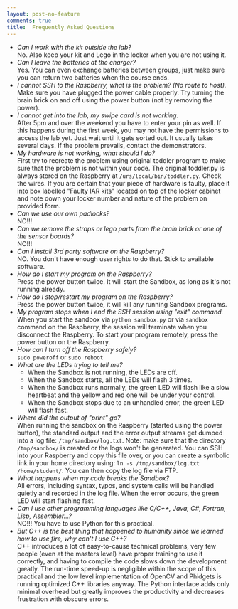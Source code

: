 ```yaml
---
layout: post-no-feature
comments: true
title:  Frequently Asked Questions
---
```


<!--
- *How do I know that the Raspberry has started properly and is ready?*  
Check the status at http://handy.inf.ed.ac.uk/tc/list.php
-->
- *Can I work with the kit outside the lab?*  
    No. Also keep your kit and Lego in the locker when you are not using it.
- *Can I leave the batteries at the charger?*  
    Yes. You can even exchange batteries between groups, just make sure you can return two batteries when the course ends.
- *I cannot SSH to the Raspberry, what is the problem? (No route to host).*  
    Make sure you have plugged the power cable properly.
    Try turning the brain brick on and off using the power button (not by removing the power).
- *I cannot get into the lab, my swipe card is not working.*  
    After 5pm and over the weekend you have to enter your pin as well.
    If this happens during the first week, you may not have the permissions to access the lab yet. Just wait until it gets sorted out. It usually takes several days.
    If the problem prevails, contact the demonstrators.
- *My hardware is not working, what should I do?*  
    First try to recreate the problem using original toddler program to make sure that the problem is not within your code. 
    The original toddler.py is always stored on the Raspberry at ```/urs/local/bin/toddler.py```. 
    Check the wires.
    If you are certain that your piece of hardware is faulty, place it into box labelled "Faulty IAR kits" located 
    on top of the locker cabinet and note down your locker number and nature of the problem on provided form.
- *Can we use our own padlocks?*  
    NO!!!
- *Can we remove the straps or lego parts from the brain brick or one of the sensor boards?*  
    NO!!!
- *Can I install 3rd party software on the Raspberry?*  
    NO. You don't have enough user rights to do that. Stick to available software.
- *How do I start my program on the Raspberry?*  
    Press the power button twice.
    It will start the Sandbox, as long as it's not running already.
- *How do I stop/restart my program on the Raspberry?*  
    Press the power button twice, it will kill any running Sandbox programs.
- *My program stops when I end the SSH session using "exit" command.*  
    When you start the sandbox via ```python sandbox.py``` or via ```sandbox``` command on the Raspberry, 
    the session will terminate when you disconnect the Raspberry.
    To start your program remotely, press the power button on the Raspberry.
- *How can I turn off the Raspberry safely?*  
    ```sudo poweroff``` or ```sudo reboot```
- *What are the LEDs trying to tell me?*  
    - When the Sandbox is not running, the LEDs are off.
    - When the Sandbox starts, all the LEDs will flash 3 times.
    - When the Sandbox runs normally, the green LED will flash like a slow heartbeat and the yellow and red one will be under your control.
    - When the Sandbox stops due to an unhandled error, the green LED will flash fast.
- *Where did the output of "print" go?*   
    When running the sandbox on the Raspberry (started using the power button), 
    the standard output and the error output streams get dumped into a log file: ```/tmp/sandbox/log.txt```.
    Note: make sure that the directory ```/tmp/sandbox/``` is created or the logs won't be generated.
    You can SSH into your Raspberry and copy this file over, or you can create a symbolic link in your home directory using: ```ln -s /tmp/sandbox/log.txt /home/student/```.
    You can then copy the log file via FTP.
- *What happens when my code breaks the Sandbox?*  
    All errors, including syntax, typos, and system calls will be handled quietly and recorded in the log file. 
    When the error occurs, the green LED will start flashing fast.
- *Can I use other programming languages like C/C++, Java, C#, Fortran, Lisp, Assembler...?*  
    NO!!! You have to use Python for this practical.
- *But C++ is the best thing that happened to humanity since we learned how to use fire, why can't I use C++?*  
    C++ introduces a lot of easy-to-cause technical problems, very few people (even at the masters level) 
    have proper training to use it correctly, and having to compile the code slows down the development greatly. 
    The run-time speed-up is negligible within the scope of this practical and the low level implementation of 
    OpenCV and Phidgets is running optimized C++ libraries anyway. The Python interface adds only minimal overhead but greatly 
    improves the productivity and decreases frustration with obscure errors.

